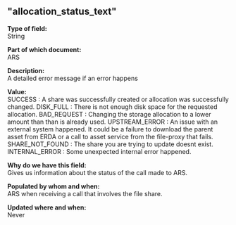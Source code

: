 ## "allocation_status_text"

**Type of field:**  
String  

**Part of which document:**  
ARS

**Description:**  
A detailed error message if an error happens

**Value:**  
SUCCESS  : A share was successfully created or allocation was successfully changed. DISK_FULL : There is not enough disk space for the requested allocation. BAD_REQUEST : Changing the storage allocation to a lower amount than than is already used. UPSTREAM_ERROR : An issue with an external system happened. It could be a failure to download the parent asset from ERDA or a call to asset service from the file-proxy that fails. SHARE_NOT_FOUND : The share you are trying to update doesnt exist. INTERNAL_ERROR : Some unexpected internal error happened.

**Why do we have this field:**  
Gives us information about the status of the call made to ARS.

**Populated by whom and when:**  
ARS when receiving a call that involves the file share. 

**Updated where and when:**  
Never

